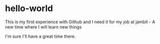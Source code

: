 # hello-world
This is my first experience with Github and I need it for my job at jambit - A new time where I will learn new things 

I'm sure I'll have a great time there. 
